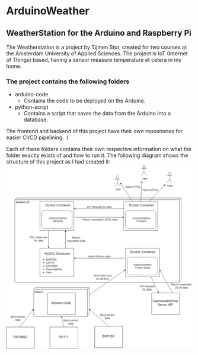 # ArduinoWeather

## WeatherStation for the Arduino and Raspberry Pi

The Weatherstation is a project by Tijmen Stor, created for two courses at the Amsterdam University of Applied Sciences.
The project is IoT (Internet of Things) based, having a sensor measure temperature et cetera in my home.

### The project contains the following folders
* arduino-code
	* Contains the code to be deployed on the Arduino.
* python-script
	* Contains a script that saves the data from the Arduino into a database.

The frontend and backend of this project have their own repositories for easier CI/CD pipelining. :)

Each of these folders contains their own respective information on what the folder exactly exists of and how to run it.
The following diagram shows the structure of this project as I had created it:
![Alt](system-architecture.png "System Architecture")

